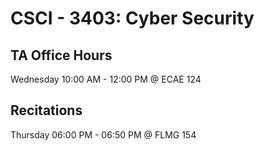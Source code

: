 # CSCI - 3403: Cyber Security

<!-- ## Course Description

TBD -->

## TA Office Hours

Wednesday 10:00 AM - 12:00 PM @ ECAE 124

## Recitations

Thursday 06:00 PM - 06:50 PM @ FLMG 154